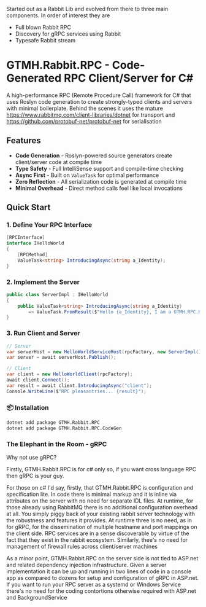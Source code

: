 Started out as a Rabbit Lib and evolved from there to three main components. In order of interest they are
- Full blown Rabbit RPC
- Discovery for gRPC services using Rabbit
- Typesafe Rabbit stream
# GTMH.Rabbit.RPC - Code-Generated RPC Client/Server for C#

A high-performance RPC (Remote Procedure Call) framework for C# that uses Roslyn code generation to create strongly-typed clients and servers with minimal boilerplate. Behind the scenes it uses the mature https://www.rabbitmq.com/client-libraries/dotnet for transport and https://github.com/protobuf-net/protobuf-net for serialisation

## Features

- **Code Generation** - Roslyn-powered source generators create client/server code at compile time
- **Type Safety** - Full IntelliSense support and compile-time checking
- **Async First** - Built on `ValueTask` for optimal performance
- **Zero Reflection** - All serialization code is generated at compile time
- **Minimal Overhead** - Direct method calls feel like local invocations

## Quick Start

### 1. Define Your RPC Interface
```csharp
[RPCInterface]
interface IHelloWorld
{
    [RPCMethod]
    ValueTask<string> IntroducingAsync(string a_Identity);
}
```
### 2. Implement the Server
```csharp
public class ServerImpl : IHelloWorld
{
    public ValueTask<string> IntroducingAsync(string a_Identity) 
        => ValueTask.FromResult($"Hello {a_Identity}, I am a GTMH.RPC.HelloWorldServer");
}
```
### 3. Run Client and Server
```csharp
// Server
var serverHost = new HelloWorldServiceHost(rpcFactory, new ServerImpl());
var server = await serverHost.Publish();

// Client
var client = new HelloWorldClient(rpcFactory);
await client.Connect();
var result = await client.IntroducingAsync("client");
Console.WriteLine($"RPC pleasantries... {result}");
```
### 📦 Installation
```bash
dotnet add package GTMH.Rabbit.RPC
dotnet add package GTMH.Rabbit.RPC.CodeGen
```
### The Elephant in the Room - gRPC
Why not use gRPC? 

Firstly, GTMH.Rabbit.RPC is for c# only so, if you want cross language RPC then gRPC is your guy.

For those on c# I'd say, firstly, that GTMH.Rabbit.RPC is configuration and specification lite. In code there is minimal markup and it is inline via attributes on the server with no need for separate IDL files. At runtime, for those already using RabbitMQ there is no additional configuration overhead at all. You simply piggy back of your existing rabbit server technology with the robustness and features it provides. At runtime three is no need, as in for gRPC, for the dissemination of multiple hostname and port mappings on the client side. RPC services are in a sense discoverable by virtue of the fact that they exist in the rabbit ecosystem. Similarly, thee's no need for management of firewall rules across client/server machines

As a minor point, GTMH.Rabbit.RPC on the server side is not tied to ASP.net and related dependency injection infrastructure. Given a server implementation it can be up and running in two lines of code in a console app as compared to dozens for setup and configuration of gRPC in ASP.net. If you want to run your RPC server as a systemd or Windows Service there's no need for the coding contortions otherwise required with ASP.net and BackgroundService
